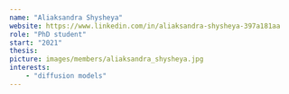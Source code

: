 ```yaml
---
name: "Aliaksandra Shysheya"
website: https://www.linkedin.com/in/aliaksandra-shysheya-397a181aa 
role: "PhD student"
start: "2021"
thesis: 
picture: images/members/aliaksandra_shysheya.jpg
interests:
    - "diffusion models"
---
```

